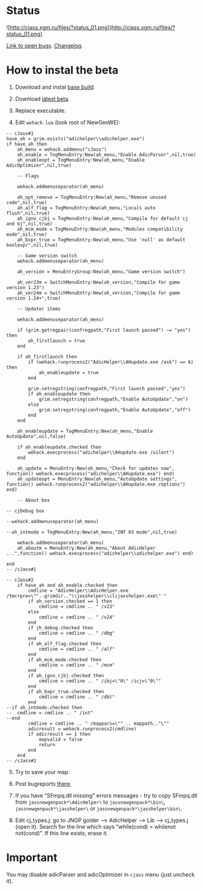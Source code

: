 # Status #

![http://cjass.xgm.ru/files/?status_01.png](http://cjass.xgm.ru/files/?status_01.png)

[Link to open bugs](http://code.google.com/p/cjass/issues/list?q=label:Type-Defect). [Changelog](http://code.google.com/p/cjass/w/edit/ChangeLog).

# How to instal the beta #

1. Download and instal [base build](http://cjass.xgm.ru/files/?cJassSetup.exe).

2. Download [latest beta](http://code.google.com/p/cjass/downloads/list).

3. Replace executable.

4. Edit `wehack.lua` (look root of NewGenWE):

```
-- cJass#1
have_ah = grim.exists("adichelper\\adichelper.exe")
if have_ah then
	ah_menu = wehack.addmenu("cJass")
	ah_enable = TogMenuEntry:New(ah_menu,"Enable AdicParser",nil,true)
	ah_enableopt = TogMenuEntry:New(ah_menu,"Enable AdicOptimizer",nil,true)

	-- Flags

	wehack.addmenuseparator(ah_menu)

	ah_opt_remove = TogMenuEntry:New(ah_menu,"Remove unused code",nil,true)
	ah_alf_flag = TogMenuEntry:New(ah_menu,"Locals auto flush",nil,true)
	ah_igno_cjbj = TogMenuEntry:New(ah_menu,"Compile for default cj and bj",nil,true)
	ah_mcm_mode = TogMenuEntry:New(ah_menu,"Modules compatibility mode",nil,true)
	ah_bxpr_true = TogMenuEntry:New(ah_menu,"Use 'null' as default boolexpr",nil,true)

	-- Game version switch
	wehack.addmenuseparator(ah_menu)

	ah_version = MenuEntryGroup:New(ah_menu,"Game version switch")

	ah_ver23m = SwitchMenuEntry:New(ah_version,"Compile for game version 1.23")
	ah_ver24m = SwitchMenuEntry:New(ah_version,"Compile for game version 1.24+",true)

	-- Updater items

	wehack.addmenuseparator(ah_menu)

	if (grim.getregpair(confregpath,"First launch passed") ~= "yes") then
		ah_firstlaunch = true
	end

	if ah_firstlaunch then
		if (wehack.runprocess2("AdicHelper\\AHupdate.exe /ask") == 6) then
			ah_enableupdate = true
		end

		grim.setregstring(confregpath,"First launch passed","yes")
		if ah_enableupdate then
			grim.setregstring(confregpath,"Enable AutoUpdate","on")
		else
			grim.setregstring(confregpath,"Enable AutoUpdate","off")
		end
	end

	ah_enableupdate = TogMenuEntry:New(ah_menu,"Enable AutoUpdate",nil,false)

	if ah_enableupdate.checked then
		wehack.execprocess("adichelper\\AHupdate.exe /silent")
	end

	ah_update = MenuEntry:New(ah_menu,"Check for updates now", function() wehack.execprocess("adichelper\\AHupdate.exe") end)
	ah_updateopt = MenuEntry:New(ah_menu,"AutoUpdate settings", function() wehack.runprocess2("adichelper\\AHupdate.exe /options") end)

	-- About box

-- cjDebug box

--wehack.addmenuseparator(ah_menu)

--ah_intmode = TogMenuEntry:New(ah_menu,"INT 03 mode",nil,true)

	wehack.addmenuseparator(ah_menu)
	ah_aboutm = MenuEntry:New(ah_menu,"About AdicHelper ...",function() wehack.execprocess("adichelper\\adichelper.exe") end)

end
-- /cJass#1

-- cJass#2
	if have_ah and ah_enable.checked then
		cmdline = "AdicHelper\\AdicHelper.exe /tmcrpre=\""..grimdir.."\\jasshelper\\clijasshelper.exe\" "
		if ah_version.checked == 1 then
			cmdline = cmdline .. " /v23"
		else
			cmdline = cmdline .. " /v24"
		end
		if jh_debug.checked then
			cmdline = cmdline .. " /dbg"
		end
		if ah_alf_flag.checked then
			cmdline = cmdline .. " /alf"
		end
		if ah_mcm_mode.checked then
			cmdline = cmdline .. " /mcm"
		end
		if ah_igno_cjbj.checked then
			cmdline = cmdline .. " /ibj=\"0\" /icj=\"0\""
		end
		if ah_bxpr_true.checked then
			cmdline = cmdline .. " /dbt"
		end
--if ah_intmode.checked then
--	cmdline = cmdline .. " /int"
--end
		cmdline = cmdline .. " /mappars=\"" .. mappath.."\""
		adicresult = wehack.runprocess2(cmdline)
		if adicresult == 1 then
			mapvalid = false
			return
		end
	end
-- /cJass#2
```

5. Try to save your map.

6. Post bugreports [there](http://code.google.com/p/cjass/issues/list).

7. If you have "SFmpq.dll missing" errors messages - try to copy SFmpq.dll from `jassnewgenpack*\AdicHelper\` to `jassnewgenpack*\bin\`, `jassnewgenpack*\jasshelper\` or `jassnewgenpack*\jasshelper\bin\`.

8. Edit cj\_types.j: go to JNGP golder --> AdicHelper --> Lib --> cj\_types.j (open it). Search for the line which says "while(cond) = whilenot not(cond)". If this line exists, erase it.

# Important #
You may disable adicParser and adicOptimizer in `cjass` menu (just uncheck it).
